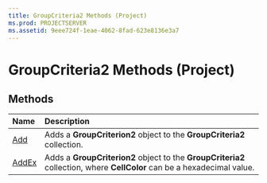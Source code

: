 ```yaml
---
title: GroupCriteria2 Methods (Project)
ms.prod: PROJECTSERVER
ms.assetid: 9eee724f-1eae-4062-8fad-623e8136e3a7
---
```



# GroupCriteria2 Methods (Project)

## Methods



|**Name**|**Description**|
|:-----|:-----|
|[Add](groupcriteria2-add-method-project.md)|Adds a  **GroupCriterion2** object to the **GroupCriteria2** collection.|
|[AddEx](groupcriteria2-addex-method-project.md)|Adds a  **GroupCriterion2** object to the **GroupCriteria2** collection, where **CellColor** can be a hexadecimal value.|

